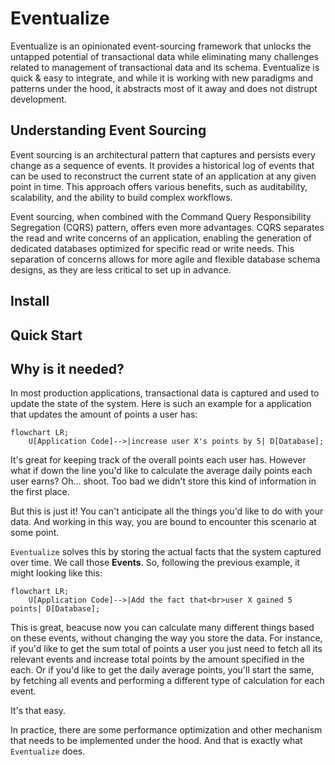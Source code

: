 # Eventualize

Eventualize is an opinionated event-sourcing framework that unlocks the untapped potential of transactional data while eliminating many challenges related to management of transactional data and its schema.
Eventualize is quick & easy to integrate, and while it is working with new paradigms and patterns under the hood, it abstracts most of it away and does not distrupt development.

## Understanding Event Sourcing
Event sourcing is an architectural pattern that captures and persists every change as a sequence of events. It provides a historical log of events that can be used to reconstruct the current state of an application at any given point in time. This approach offers various benefits, such as auditability, scalability, and the ability to build complex workflows.

Event sourcing, when combined with the Command Query Responsibility Segregation (CQRS) pattern, offers even more advantages. CQRS separates the read and write concerns of an application, enabling the generation of dedicated databases optimized for specific read or write needs. This separation of concerns allows for more agile and flexible database schema designs, as they are less critical to set up in advance.

## Install

## Quick Start

## Why is it needed?
In most production applications, transactional data is captured and used to update the state of the system.
Here is such an example for a application that updates the amount of points a user has:
```mermaid
flowchart LR;
    U[Application Code]-->|increase user X's points by 5| D[Database];
```

It's great for keeping track of the overall points each user has.
However what if down the line you'd like to calculate the average daily points each user earns?
Oh... shoot. Too bad we didn't store this kind of information in the first place.

But this is just it!
You can't anticipate all the things you'd like to do with your data.
And working in this way, you are bound to encounter this scenario at some point.

`Eventualize` solves this by storing the actual facts that the system captured over time. We call those **Events**. So, following the previous example, it might looking like this:

```mermaid
flowchart LR;
    U[Application Code]-->|Add the fact that<br>user X gained 5 points| D[Database];
```
This is great, beacuse now you can calculate many different things based on these events, without changing the way you store the data.
For instance, if you'd like to get the sum total of points a user you just need to fetch all its relevant events and increase total points by the amount specified in the each.
Or if you'd like to get the daily average points, you'll start the same, by fetching all events and performing a different type of calculation for each event.

It's that easy.

In practice, there are some performance optimization and other mechanism that needs to be implemented under the hood. And that is exactly what `Eventualize` does.



